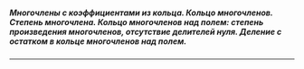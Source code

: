 ##### Многочлены с коэффициентами из кольца. Кольцо многочленов. Степень многочлена. Кольцо многочленов над полем: степень произведения многочленов, отсутствие делителей нуля. Деление с остатком в кольце многочленов над полем.
---
